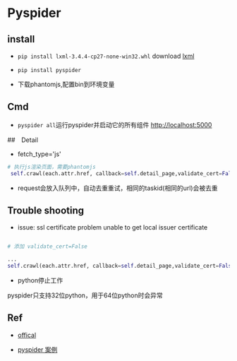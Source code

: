 # Pyspider


## install

+ `pip install lxml-3.4.4-cp27-none-win32.whl`   download [lxml](https://pypi.python.org/pypi/lxml/3.4.4)

+ `pip install pyspider`

+ 下载phantomjs,配置bin到环境变量

## Cmd
+ `pyspider all`运行pyspider并启动它的所有组件 [http://localhost:5000](http://localhost:5000) 


##　Detail

+ fetch_type='js' 

```py
# 执行js渲染页面，需要phantomjs
 self.crawl(each.attr.href, callback=self.detail_page,validate_cert=False,fetch_type='js')
```

+ request会放入队列中，自动去重重试，相同的taskid(相同的url)会被去重

## Trouble shooting

+ issue: ssl certificate problem unable to get local issuer certificate

```py

# 添加 validate_cert=False

...
self.crawl(each.attr.href, callback=self.detail_page,validate_cert=False)
```

+ python停止工作

pyspider只支持32位python，用于64位python时会异常

## Ref

+ [offical](http://docs.pyspider.org/en/latest/)

+ [pyspider 案例](http://cuiqingcai.com/2652.html)


